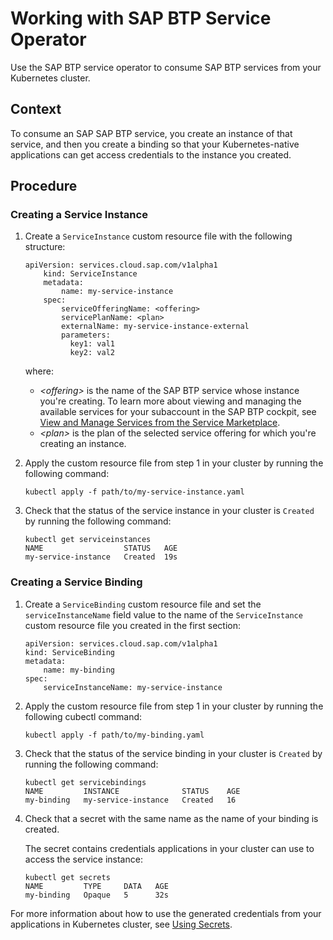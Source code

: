 <!-- loio0ccebd7cec24411dacd5ad17799534e0 -->

# Working with SAP BTP Service Operator

Use the SAP BTP service operator to consume SAP BTP services from your Kubernetes cluster.



<a name="loio0ccebd7cec24411dacd5ad17799534e0__section_mtm_kc1_t4b"/>

## Context

To consume an SAP SAP BTP service, you create an instance of that service, and then you create a binding so that your Kubernetes-native applications can get access credentials to the instance you created.



<a name="loio0ccebd7cec24411dacd5ad17799534e0__section_txy_tc1_t4b"/>

## Procedure



### Creating a Service Instance

1.  Create a `ServiceInstance` custom resource file with the following structure:

    ```
    apiVersion: services.cloud.sap.com/v1alpha1
        kind: ServiceInstance
        metadata:
            name: my-service-instance
        spec:
            serviceOfferingName: <offering>
            servicePlanName: <plan>
            externalName: my-service-instance-external
            parameters:
              key1: val1
              key2: val2
    ```

    where:

    -   *<offering\>* is the name of the SAP BTP service whose instance you're creating. To learn more about viewing and managing the available services for your subaccount in the SAP BTP cockpit, see [View and Manage Services from the Service Marketplace](../SAP-Service-Manager/view-and-manage-services-from-the-service-marketplace-affcc24.md).
    -   *<plan\>* is the plan of the selected service offering for which you're creating an instance.

2.  Apply the custom resource file from step 1 in your cluster by running the following command:

    ```
    kubectl apply -f path/to/my-service-instance.yaml
    ```

3.  Check that the status of the service instance in your cluster is `Created` by running the following command:

    ```
    kubectl get serviceinstances
    NAME                  STATUS   AGE
    my-service-instance   Created  19s
    ```




### Creating a Service Binding

1.  Create a `ServiceBinding` custom resource file and set the `serviceInstanceName` field value to the name of the `ServiceInstance` custom resource file you created in the first section:

    ```
    apiVersion: services.cloud.sap.com/v1alpha1
    kind: ServiceBinding
    metadata:
        name: my-binding
    spec:
        serviceInstanceName: my-service-instance
    ```

2.  Apply the custom resource file from step 1 in your cluster by running the following cubectl command:

    ```
    kubectl apply -f path/to/my-binding.yaml
    ```

3.  Check that the status of the service binding in your cluster is `Created` by running the following command:

    ```
    kubectl get servicebindings
    NAME         INSTANCE              STATUS    AGE
    my-binding   my-service-instance   Created   16
    ```

4.  Check that a secret with the same name as the name of your binding is created.

    The secret contains credentials applications in your cluster can use to access the service instance:

    ```
    kubectl get secrets
    NAME         TYPE     DATA   AGE
    my-binding   Opaque   5      32s
    ```


For more information about how to use the generated credentials from your applications in Kubernetes cluster, see [Using Secrets](https://kubernetes.io/docs/concepts/configuration/secret/#using-secrets).

